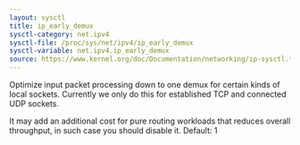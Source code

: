```yaml
---
layout: sysctl
title: ip_early_demux
sysctl-category: net.ipv4
sysctl-file: /proc/sys/net/ipv4/ip_early_demux
sysctl-variable: net.ipv4.ip_early_demux
source: https://www.kernel.org/doc/Documentation/networking/ip-sysctl.txt
---
```

Optimize input packet processing down to one demux for
certain kinds of local sockets.  Currently we only do this
for established TCP and connected UDP sockets.

It may add an additional cost for pure routing workloads that
reduces overall throughput, in such case you should disable it.
Default: 1

